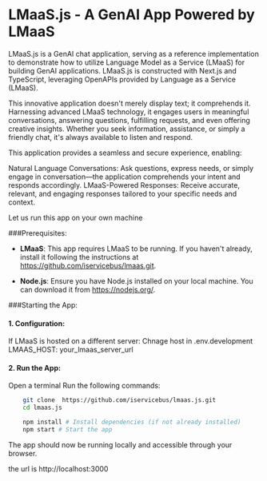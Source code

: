 
# LMaaS.js - A GenAI App Powered by LMaaS

LMaaS.js is a GenAI chat application, serving as a reference implementation to demonstrate how to utilize Language Model as a Service (LMaaS) for building GenAI applications. LMaaS.js is constructed with Next.js and TypeScript, leveraging OpenAPIs provided by Language as a Service (LMaaS).

This innovative application doesn't merely display text; it comprehends it. Harnessing advanced LMaaS technology, it engages users in meaningful conversations, answering questions, fulfilling requests, and even offering creative insights. Whether you seek information, assistance, or simply a friendly chat, it's always available to listen and respond.

This application provides a seamless and secure experience, enabling:

Natural Language Conversations: Ask questions, express needs, or simply engage in conversation—the application comprehends your intent and responds accordingly.
LMaaS-Powered Responses: Receive accurate, relevant, and engaging responses tailored to your specific needs and context.

Let us run this app on your own machine


###Prerequisites:

- **LMaaS**: This app requires LMaaS to be running. If you haven't already, install it following the instructions at https://github.com/iservicebus/lmaas.git.
  
- **Node.js**: Ensure you have Node.js installed on your local machine. You can download it from https://nodejs.org/.

###Starting the App:

#### 1. Configuration:
If LMaaS is hosted on a different server:
Chnage host in .env.development
 LMAAS_HOST: your_lmaas_server_url

#### 2. Run the App:
Open a terminal 
Run the following commands:
```Bash
    git clone  https://github.com/iservicebus/lmaas.js.git
    cd lmaas.js

    npm install # Install dependencies (if not already installed)
    npm start # Start the app
```

The app should now be running locally and accessible through your browser.

the url is http://localhost:3000






